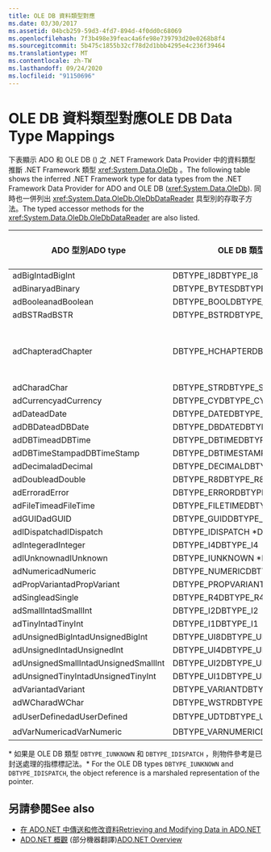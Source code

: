 ```yaml
---
title: OLE DB 資料類型對應
ms.date: 03/30/2017
ms.assetid: 04bcb259-59d3-4fd7-894d-4f0dd0c68069
ms.openlocfilehash: 7f3b498e39feac4a6fe98e739793d20e0268b8f4
ms.sourcegitcommit: 5b475c1855b32cf78d2d1bbb4295e4c236f39464
ms.translationtype: MT
ms.contentlocale: zh-TW
ms.lasthandoff: 09/24/2020
ms.locfileid: "91150696"
---
```

# <a name="ole-db-data-type-mappings"></a><span data-ttu-id="fdd88-102">OLE DB 資料類型對應</span><span class="sxs-lookup"><span data-stu-id="fdd88-102">OLE DB Data Type Mappings</span></span>

<span data-ttu-id="fdd88-103">下表顯示 ADO 和 OLE DB () 之 .NET Framework Data Provider 中的資料類型推斷 .NET Framework 類型 <xref:System.Data.OleDb> 。</span><span class="sxs-lookup"><span data-stu-id="fdd88-103">The following table shows the inferred .NET Framework type for data types from the .NET Framework Data Provider for ADO and OLE DB (<xref:System.Data.OleDb>).</span></span> <span data-ttu-id="fdd88-104">同時也一併列出 <xref:System.Data.OleDb.OleDbDataReader> 具型別的存取子方法。</span><span class="sxs-lookup"><span data-stu-id="fdd88-104">The typed accessor methods for the <xref:System.Data.OleDb.OleDbDataReader> are also listed.</span></span>  
  
|<span data-ttu-id="fdd88-105">ADO 型別</span><span class="sxs-lookup"><span data-stu-id="fdd88-105">ADO type</span></span>|<span data-ttu-id="fdd88-106">OLE DB 類型</span><span class="sxs-lookup"><span data-stu-id="fdd88-106">OLE DB type</span></span>|<span data-ttu-id="fdd88-107">.NET Framework 類型</span><span class="sxs-lookup"><span data-stu-id="fdd88-107">.NET Framework type</span></span>|<span data-ttu-id="fdd88-108">.NET Framework 具類型存取子</span><span class="sxs-lookup"><span data-stu-id="fdd88-108">.NET Framework typed accessor</span></span>|  
|--------------|-----------------|----------------------------------------------------------------------|--------------------------------------------------------------------------------|  
|<span data-ttu-id="fdd88-109">adBigInt</span><span class="sxs-lookup"><span data-stu-id="fdd88-109">adBigInt</span></span>|<span data-ttu-id="fdd88-110">DBTYPE_I8</span><span class="sxs-lookup"><span data-stu-id="fdd88-110">DBTYPE_I8</span></span>|<span data-ttu-id="fdd88-111">Int64</span><span class="sxs-lookup"><span data-stu-id="fdd88-111">Int64</span></span>|<span data-ttu-id="fdd88-112">GetInt64()</span><span class="sxs-lookup"><span data-stu-id="fdd88-112">GetInt64()</span></span>|  
|<span data-ttu-id="fdd88-113">adBinary</span><span class="sxs-lookup"><span data-stu-id="fdd88-113">adBinary</span></span>|<span data-ttu-id="fdd88-114">DBTYPE_BYTES</span><span class="sxs-lookup"><span data-stu-id="fdd88-114">DBTYPE_BYTES</span></span>|<span data-ttu-id="fdd88-115">Byte[]</span><span class="sxs-lookup"><span data-stu-id="fdd88-115">Byte[]</span></span>|<span data-ttu-id="fdd88-116">GetBytes()</span><span class="sxs-lookup"><span data-stu-id="fdd88-116">GetBytes()</span></span>|  
|<span data-ttu-id="fdd88-117">adBoolean</span><span class="sxs-lookup"><span data-stu-id="fdd88-117">adBoolean</span></span>|<span data-ttu-id="fdd88-118">DBTYPE_BOOL</span><span class="sxs-lookup"><span data-stu-id="fdd88-118">DBTYPE_BOOL</span></span>|<span data-ttu-id="fdd88-119">Boolean</span><span class="sxs-lookup"><span data-stu-id="fdd88-119">Boolean</span></span>|<span data-ttu-id="fdd88-120">GetBoolean()</span><span class="sxs-lookup"><span data-stu-id="fdd88-120">GetBoolean()</span></span>|  
|<span data-ttu-id="fdd88-121">adBSTR</span><span class="sxs-lookup"><span data-stu-id="fdd88-121">adBSTR</span></span>|<span data-ttu-id="fdd88-122">DBTYPE_BSTR</span><span class="sxs-lookup"><span data-stu-id="fdd88-122">DBTYPE_BSTR</span></span>|<span data-ttu-id="fdd88-123">String</span><span class="sxs-lookup"><span data-stu-id="fdd88-123">String</span></span>|<span data-ttu-id="fdd88-124">GetString()</span><span class="sxs-lookup"><span data-stu-id="fdd88-124">GetString()</span></span>|  
|<span data-ttu-id="fdd88-125">adChapter</span><span class="sxs-lookup"><span data-stu-id="fdd88-125">adChapter</span></span>|<span data-ttu-id="fdd88-126">DBTYPE_HCHAPTER</span><span class="sxs-lookup"><span data-stu-id="fdd88-126">DBTYPE_HCHAPTER</span></span>|<span data-ttu-id="fdd88-127">透過 `DataReader` 支援。</span><span class="sxs-lookup"><span data-stu-id="fdd88-127">Supported through the `DataReader`.</span></span> <span data-ttu-id="fdd88-128">請參閱 [使用 DataReader 來取出資料](retrieving-data-using-a-datareader.md)。</span><span class="sxs-lookup"><span data-stu-id="fdd88-128">See [Retrieving Data Using a DataReader](retrieving-data-using-a-datareader.md).</span></span>|<span data-ttu-id="fdd88-129">GetValue()</span><span class="sxs-lookup"><span data-stu-id="fdd88-129">GetValue()</span></span>|  
|<span data-ttu-id="fdd88-130">adChar</span><span class="sxs-lookup"><span data-stu-id="fdd88-130">adChar</span></span>|<span data-ttu-id="fdd88-131">DBTYPE_STR</span><span class="sxs-lookup"><span data-stu-id="fdd88-131">DBTYPE_STR</span></span>|<span data-ttu-id="fdd88-132">String</span><span class="sxs-lookup"><span data-stu-id="fdd88-132">String</span></span>|<span data-ttu-id="fdd88-133">GetString()</span><span class="sxs-lookup"><span data-stu-id="fdd88-133">GetString()</span></span>|  
|<span data-ttu-id="fdd88-134">adCurrency</span><span class="sxs-lookup"><span data-stu-id="fdd88-134">adCurrency</span></span>|<span data-ttu-id="fdd88-135">DBTYPE_CY</span><span class="sxs-lookup"><span data-stu-id="fdd88-135">DBTYPE_CY</span></span>|<span data-ttu-id="fdd88-136">Decimal</span><span class="sxs-lookup"><span data-stu-id="fdd88-136">Decimal</span></span>|<span data-ttu-id="fdd88-137">GetDecimal()</span><span class="sxs-lookup"><span data-stu-id="fdd88-137">GetDecimal()</span></span>|  
|<span data-ttu-id="fdd88-138">adDate</span><span class="sxs-lookup"><span data-stu-id="fdd88-138">adDate</span></span>|<span data-ttu-id="fdd88-139">DBTYPE_DATE</span><span class="sxs-lookup"><span data-stu-id="fdd88-139">DBTYPE_DATE</span></span>|<span data-ttu-id="fdd88-140">Datetime</span><span class="sxs-lookup"><span data-stu-id="fdd88-140">DateTime</span></span>|<span data-ttu-id="fdd88-141">GetDateTime()</span><span class="sxs-lookup"><span data-stu-id="fdd88-141">GetDateTime()</span></span>|  
|<span data-ttu-id="fdd88-142">adDBDate</span><span class="sxs-lookup"><span data-stu-id="fdd88-142">adDBDate</span></span>|<span data-ttu-id="fdd88-143">DBTYPE_DBDATE</span><span class="sxs-lookup"><span data-stu-id="fdd88-143">DBTYPE_DBDATE</span></span>|<span data-ttu-id="fdd88-144">Datetime</span><span class="sxs-lookup"><span data-stu-id="fdd88-144">DateTime</span></span>|<span data-ttu-id="fdd88-145">GetDateTime()</span><span class="sxs-lookup"><span data-stu-id="fdd88-145">GetDateTime()</span></span>|  
|<span data-ttu-id="fdd88-146">adDBTime</span><span class="sxs-lookup"><span data-stu-id="fdd88-146">adDBTime</span></span>|<span data-ttu-id="fdd88-147">DBTYPE_DBTIME</span><span class="sxs-lookup"><span data-stu-id="fdd88-147">DBTYPE_DBTIME</span></span>|<span data-ttu-id="fdd88-148">Datetime</span><span class="sxs-lookup"><span data-stu-id="fdd88-148">DateTime</span></span>|<span data-ttu-id="fdd88-149">GetDateTime()</span><span class="sxs-lookup"><span data-stu-id="fdd88-149">GetDateTime()</span></span>|  
|<span data-ttu-id="fdd88-150">adDBTimeStamp</span><span class="sxs-lookup"><span data-stu-id="fdd88-150">adDBTimeStamp</span></span>|<span data-ttu-id="fdd88-151">DBTYPE_DBTIMESTAMP</span><span class="sxs-lookup"><span data-stu-id="fdd88-151">DBTYPE_DBTIMESTAMP</span></span>|<span data-ttu-id="fdd88-152">Datetime</span><span class="sxs-lookup"><span data-stu-id="fdd88-152">DateTime</span></span>|<span data-ttu-id="fdd88-153">GetDateTime()</span><span class="sxs-lookup"><span data-stu-id="fdd88-153">GetDateTime()</span></span>|  
|<span data-ttu-id="fdd88-154">adDecimal</span><span class="sxs-lookup"><span data-stu-id="fdd88-154">adDecimal</span></span>|<span data-ttu-id="fdd88-155">DBTYPE_DECIMAL</span><span class="sxs-lookup"><span data-stu-id="fdd88-155">DBTYPE_DECIMAL</span></span>|<span data-ttu-id="fdd88-156">Decimal</span><span class="sxs-lookup"><span data-stu-id="fdd88-156">Decimal</span></span>|<span data-ttu-id="fdd88-157">GetDecimal()</span><span class="sxs-lookup"><span data-stu-id="fdd88-157">GetDecimal()</span></span>|  
|<span data-ttu-id="fdd88-158">adDouble</span><span class="sxs-lookup"><span data-stu-id="fdd88-158">adDouble</span></span>|<span data-ttu-id="fdd88-159">DBTYPE_R8</span><span class="sxs-lookup"><span data-stu-id="fdd88-159">DBTYPE_R8</span></span>|<span data-ttu-id="fdd88-160">Double</span><span class="sxs-lookup"><span data-stu-id="fdd88-160">Double</span></span>|<span data-ttu-id="fdd88-161">GetDouble()</span><span class="sxs-lookup"><span data-stu-id="fdd88-161">GetDouble()</span></span>|  
|<span data-ttu-id="fdd88-162">adError</span><span class="sxs-lookup"><span data-stu-id="fdd88-162">adError</span></span>|<span data-ttu-id="fdd88-163">DBTYPE_ERROR</span><span class="sxs-lookup"><span data-stu-id="fdd88-163">DBTYPE_ERROR</span></span>|<span data-ttu-id="fdd88-164">ExternalException</span><span class="sxs-lookup"><span data-stu-id="fdd88-164">ExternalException</span></span>|<span data-ttu-id="fdd88-165">GetValue()</span><span class="sxs-lookup"><span data-stu-id="fdd88-165">GetValue()</span></span>|  
|<span data-ttu-id="fdd88-166">adFileTime</span><span class="sxs-lookup"><span data-stu-id="fdd88-166">adFileTime</span></span>|<span data-ttu-id="fdd88-167">DBTYPE_FILETIME</span><span class="sxs-lookup"><span data-stu-id="fdd88-167">DBTYPE_FILETIME</span></span>|<span data-ttu-id="fdd88-168">Datetime</span><span class="sxs-lookup"><span data-stu-id="fdd88-168">DateTime</span></span>|<span data-ttu-id="fdd88-169">GetDateTime()</span><span class="sxs-lookup"><span data-stu-id="fdd88-169">GetDateTime()</span></span>|  
|<span data-ttu-id="fdd88-170">adGUID</span><span class="sxs-lookup"><span data-stu-id="fdd88-170">adGUID</span></span>|<span data-ttu-id="fdd88-171">DBTYPE_GUID</span><span class="sxs-lookup"><span data-stu-id="fdd88-171">DBTYPE_GUID</span></span>|<span data-ttu-id="fdd88-172">Guid</span><span class="sxs-lookup"><span data-stu-id="fdd88-172">Guid</span></span>|<span data-ttu-id="fdd88-173">GetGuid()</span><span class="sxs-lookup"><span data-stu-id="fdd88-173">GetGuid()</span></span>|  
|<span data-ttu-id="fdd88-174">adIDispatch</span><span class="sxs-lookup"><span data-stu-id="fdd88-174">adIDispatch</span></span>|<span data-ttu-id="fdd88-175">DBTYPE_IDISPATCH \*</span><span class="sxs-lookup"><span data-stu-id="fdd88-175">DBTYPE_IDISPATCH \*</span></span>|<span data-ttu-id="fdd88-176">Object</span><span class="sxs-lookup"><span data-stu-id="fdd88-176">Object</span></span>|<span data-ttu-id="fdd88-177">GetValue()</span><span class="sxs-lookup"><span data-stu-id="fdd88-177">GetValue()</span></span>|  
|<span data-ttu-id="fdd88-178">adInteger</span><span class="sxs-lookup"><span data-stu-id="fdd88-178">adInteger</span></span>|<span data-ttu-id="fdd88-179">DBTYPE_I4</span><span class="sxs-lookup"><span data-stu-id="fdd88-179">DBTYPE_I4</span></span>|<span data-ttu-id="fdd88-180">Int32</span><span class="sxs-lookup"><span data-stu-id="fdd88-180">Int32</span></span>|<span data-ttu-id="fdd88-181">GetInt32()</span><span class="sxs-lookup"><span data-stu-id="fdd88-181">GetInt32()</span></span>|  
|<span data-ttu-id="fdd88-182">adIUnknown</span><span class="sxs-lookup"><span data-stu-id="fdd88-182">adIUnknown</span></span>|<span data-ttu-id="fdd88-183">DBTYPE_IUNKNOWN \*</span><span class="sxs-lookup"><span data-stu-id="fdd88-183">DBTYPE_IUNKNOWN \*</span></span>|<span data-ttu-id="fdd88-184">Object</span><span class="sxs-lookup"><span data-stu-id="fdd88-184">Object</span></span>|<span data-ttu-id="fdd88-185">GetValue()</span><span class="sxs-lookup"><span data-stu-id="fdd88-185">GetValue()</span></span>|  
|<span data-ttu-id="fdd88-186">adNumeric</span><span class="sxs-lookup"><span data-stu-id="fdd88-186">adNumeric</span></span>|<span data-ttu-id="fdd88-187">DBTYPE_NUMERIC</span><span class="sxs-lookup"><span data-stu-id="fdd88-187">DBTYPE_NUMERIC</span></span>|<span data-ttu-id="fdd88-188">Decimal</span><span class="sxs-lookup"><span data-stu-id="fdd88-188">Decimal</span></span>|<span data-ttu-id="fdd88-189">GetDecimal()</span><span class="sxs-lookup"><span data-stu-id="fdd88-189">GetDecimal()</span></span>|  
|<span data-ttu-id="fdd88-190">adPropVariant</span><span class="sxs-lookup"><span data-stu-id="fdd88-190">adPropVariant</span></span>|<span data-ttu-id="fdd88-191">DBTYPE_PROPVARIANT</span><span class="sxs-lookup"><span data-stu-id="fdd88-191">DBTYPE_PROPVARIANT</span></span>|<span data-ttu-id="fdd88-192">Object</span><span class="sxs-lookup"><span data-stu-id="fdd88-192">Object</span></span>|<span data-ttu-id="fdd88-193">GetValue()</span><span class="sxs-lookup"><span data-stu-id="fdd88-193">GetValue()</span></span>|  
|<span data-ttu-id="fdd88-194">adSingle</span><span class="sxs-lookup"><span data-stu-id="fdd88-194">adSingle</span></span>|<span data-ttu-id="fdd88-195">DBTYPE_R4</span><span class="sxs-lookup"><span data-stu-id="fdd88-195">DBTYPE_R4</span></span>|<span data-ttu-id="fdd88-196">Single</span><span class="sxs-lookup"><span data-stu-id="fdd88-196">Single</span></span>|<span data-ttu-id="fdd88-197">GetFloat()</span><span class="sxs-lookup"><span data-stu-id="fdd88-197">GetFloat()</span></span>|  
|<span data-ttu-id="fdd88-198">adSmallInt</span><span class="sxs-lookup"><span data-stu-id="fdd88-198">adSmallInt</span></span>|<span data-ttu-id="fdd88-199">DBTYPE_I2</span><span class="sxs-lookup"><span data-stu-id="fdd88-199">DBTYPE_I2</span></span>|<span data-ttu-id="fdd88-200">Int16</span><span class="sxs-lookup"><span data-stu-id="fdd88-200">Int16</span></span>|<span data-ttu-id="fdd88-201">GetInt16()</span><span class="sxs-lookup"><span data-stu-id="fdd88-201">GetInt16()</span></span>|  
|<span data-ttu-id="fdd88-202">adTinyInt</span><span class="sxs-lookup"><span data-stu-id="fdd88-202">adTinyInt</span></span>|<span data-ttu-id="fdd88-203">DBTYPE_I1</span><span class="sxs-lookup"><span data-stu-id="fdd88-203">DBTYPE_I1</span></span>|<span data-ttu-id="fdd88-204">Byte</span><span class="sxs-lookup"><span data-stu-id="fdd88-204">Byte</span></span>|<span data-ttu-id="fdd88-205">GetByte()</span><span class="sxs-lookup"><span data-stu-id="fdd88-205">GetByte()</span></span>|  
|<span data-ttu-id="fdd88-206">adUnsignedBigInt</span><span class="sxs-lookup"><span data-stu-id="fdd88-206">adUnsignedBigInt</span></span>|<span data-ttu-id="fdd88-207">DBTYPE_UI8</span><span class="sxs-lookup"><span data-stu-id="fdd88-207">DBTYPE_UI8</span></span>|<span data-ttu-id="fdd88-208">UInt64</span><span class="sxs-lookup"><span data-stu-id="fdd88-208">UInt64</span></span>|<span data-ttu-id="fdd88-209">GetValue()</span><span class="sxs-lookup"><span data-stu-id="fdd88-209">GetValue()</span></span>|  
|<span data-ttu-id="fdd88-210">adUnsignedInt</span><span class="sxs-lookup"><span data-stu-id="fdd88-210">adUnsignedInt</span></span>|<span data-ttu-id="fdd88-211">DBTYPE_UI4</span><span class="sxs-lookup"><span data-stu-id="fdd88-211">DBTYPE_UI4</span></span>|<span data-ttu-id="fdd88-212">UInt32</span><span class="sxs-lookup"><span data-stu-id="fdd88-212">UInt32</span></span>|<span data-ttu-id="fdd88-213">GetValue()</span><span class="sxs-lookup"><span data-stu-id="fdd88-213">GetValue()</span></span>|  
|<span data-ttu-id="fdd88-214">adUnsignedSmallInt</span><span class="sxs-lookup"><span data-stu-id="fdd88-214">adUnsignedSmallInt</span></span>|<span data-ttu-id="fdd88-215">DBTYPE_UI2</span><span class="sxs-lookup"><span data-stu-id="fdd88-215">DBTYPE_UI2</span></span>|<span data-ttu-id="fdd88-216">UInt16</span><span class="sxs-lookup"><span data-stu-id="fdd88-216">UInt16</span></span>|<span data-ttu-id="fdd88-217">GetValue()</span><span class="sxs-lookup"><span data-stu-id="fdd88-217">GetValue()</span></span>|  
|<span data-ttu-id="fdd88-218">adUnsignedTinyInt</span><span class="sxs-lookup"><span data-stu-id="fdd88-218">adUnsignedTinyInt</span></span>|<span data-ttu-id="fdd88-219">DBTYPE_UI1</span><span class="sxs-lookup"><span data-stu-id="fdd88-219">DBTYPE_UI1</span></span>|<span data-ttu-id="fdd88-220">Byte</span><span class="sxs-lookup"><span data-stu-id="fdd88-220">Byte</span></span>|<span data-ttu-id="fdd88-221">GetByte()</span><span class="sxs-lookup"><span data-stu-id="fdd88-221">GetByte()</span></span>|  
|<span data-ttu-id="fdd88-222">adVariant</span><span class="sxs-lookup"><span data-stu-id="fdd88-222">adVariant</span></span>|<span data-ttu-id="fdd88-223">DBTYPE_VARIANT</span><span class="sxs-lookup"><span data-stu-id="fdd88-223">DBTYPE_VARIANT</span></span>|<span data-ttu-id="fdd88-224">Object</span><span class="sxs-lookup"><span data-stu-id="fdd88-224">Object</span></span>|<span data-ttu-id="fdd88-225">GetValue()</span><span class="sxs-lookup"><span data-stu-id="fdd88-225">GetValue()</span></span>|  
|<span data-ttu-id="fdd88-226">adWChar</span><span class="sxs-lookup"><span data-stu-id="fdd88-226">adWChar</span></span>|<span data-ttu-id="fdd88-227">DBTYPE_WSTR</span><span class="sxs-lookup"><span data-stu-id="fdd88-227">DBTYPE_WSTR</span></span>|<span data-ttu-id="fdd88-228">String</span><span class="sxs-lookup"><span data-stu-id="fdd88-228">String</span></span>|<span data-ttu-id="fdd88-229">GetString()</span><span class="sxs-lookup"><span data-stu-id="fdd88-229">GetString()</span></span>|  
|<span data-ttu-id="fdd88-230">adUserDefined</span><span class="sxs-lookup"><span data-stu-id="fdd88-230">adUserDefined</span></span>|<span data-ttu-id="fdd88-231">DBTYPE_UDT</span><span class="sxs-lookup"><span data-stu-id="fdd88-231">DBTYPE_UDT</span></span>|<span data-ttu-id="fdd88-232">不支援</span><span class="sxs-lookup"><span data-stu-id="fdd88-232">not supported</span></span>||  
|<span data-ttu-id="fdd88-233">adVarNumeric</span><span class="sxs-lookup"><span data-stu-id="fdd88-233">adVarNumeric</span></span>|<span data-ttu-id="fdd88-234">DBTYPE_VARNUMERIC</span><span class="sxs-lookup"><span data-stu-id="fdd88-234">DBTYPE_VARNUMERIC</span></span>|<span data-ttu-id="fdd88-235">不支援</span><span class="sxs-lookup"><span data-stu-id="fdd88-235">not supported</span></span>||  
  
 <span data-ttu-id="fdd88-236">\* 如果是 OLE DB 類型 `DBTYPE_IUNKNOWN` 和 `DBTYPE_IDISPATCH` ，則物件參考是已封送處理的指標標記法。</span><span class="sxs-lookup"><span data-stu-id="fdd88-236">\* For the OLE DB types `DBTYPE_IUNKNOWN` and `DBTYPE_IDISPATCH`, the object reference is a marshaled representation of the pointer.</span></span>  
  
## <a name="see-also"></a><span data-ttu-id="fdd88-237">另請參閱</span><span class="sxs-lookup"><span data-stu-id="fdd88-237">See also</span></span>

- [<span data-ttu-id="fdd88-238">在 ADO.NET 中傳送和修改資料</span><span class="sxs-lookup"><span data-stu-id="fdd88-238">Retrieving and Modifying Data in ADO.NET</span></span>](retrieving-and-modifying-data.md)
- <span data-ttu-id="fdd88-239">[ADO.NET 概觀](ado-net-overview.md) \(部分機器翻譯\)</span><span class="sxs-lookup"><span data-stu-id="fdd88-239">[ADO.NET Overview](ado-net-overview.md)</span></span>
